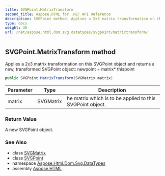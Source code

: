 ```yaml
---
title: SVGPoint.MatrixTransform
second_title: Aspose.HTML for .NET API Reference
description: SVGPoint method. Applies a 2x3 matrix transformation on this SVGPoint object and returns a new transformed SVGPoint object newpoint  matrix thispoint
type: docs
weight: 30
url: /net/aspose.html.dom.svg.datatypes/svgpoint/matrixtransform/
---
```

## SVGPoint.MatrixTransform method

Applies a 2x3 matrix transformation on this SVGPoint object and returns a new, transformed SVGPoint object: newpoint = matrix* thispoint

```csharp
public SVGPoint MatrixTransform(SVGMatrix matrix)
```

| Parameter | Type | Description |
| --- | --- | --- |
| matrix | SVGMatrix | he matrix which is to be applied to this SVGPoint object. |

### Return Value

A new SVGPoint object.

### See Also

* class [SVGMatrix](../../svgmatrix/)
* class [SVGPoint](../)
* namespace [Aspose.Html.Dom.Svg.DataTypes](../../../aspose.html.dom.svg.datatypes/)
* assembly [Aspose.HTML](../../../)
